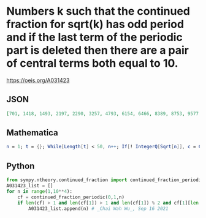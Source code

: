 # Numbers k such that the continued fraction for sqrt\(k\) has odd period and if the last term of the periodic part is deleted then there are a pair of central terms both equal to 10\.
https://oeis.org/A031423
## JSON
```JSON
[701, 1418, 1493, 2197, 2290, 3257, 4793, 6154, 6466, 8389, 8753, 9577, 9965, 10765, 11257, 11677, 12541, 14218, 14929, 15413, 15658, 16001, 16501, 17009, 17786, 18049, 18314, 18581, 19121, 21577, 22157, 22745, 24557, 24677, 25805, 26561, 27530, 28517]
```
## Mathematica
```Mathematica
n = 1; t = {}; While[Length[t] < 50, n++; If[! IntegerQ[Sqrt[n]], c = ContinuedFraction[Sqrt[n]]; len = Length[c[[2]]]; If[OddQ[len] && c[[2, (len + 1)/2]] == 10 && c[[2, (len + 1)/2 - 1]] == 10, AppendTo[t, n]]]]; t (* _T. D. Noe_, Apr 04 2014; corrected by _Georg Fischer_, Jun 23 2019 *)
```
## Python
```Python
from sympy.ntheory.continued_fraction import continued_fraction_periodic
A031423_list = []
for n in range(1,10**4):
    cf = continued_fraction_periodic(0,1,n)
    if len(cf) > 1 and len(cf[1]) > 1 and len(cf[1]) % 2 and cf[1][len(cf[1])//2] == 10:
        A031423_list.append(n) # _Chai Wah Wu_, Sep 16 2021
```
